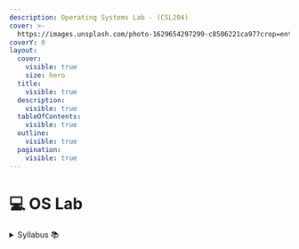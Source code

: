 ```yaml
---
description: Operating Systems Lab - (CSL204)
cover: >-
  https://images.unsplash.com/photo-1629654297299-c8506221ca97?crop=entropy&cs=srgb&fm=jpg&ixid=M3wxOTcwMjR8MHwxfHNlYXJjaHwxfHxsaW51eHxlbnwwfHx8fDE3MDY0MjE5OTR8MA&ixlib=rb-4.0.3&q=85
coverY: 0
layout:
  cover:
    visible: true
    size: hero
  title:
    visible: true
  description:
    visible: true
  tableOfContents:
    visible: true
  outline:
    visible: true
  pagination:
    visible: true
---
```


# 💻 OS Lab

<details>

<summary>Syllabus 📚</summary>

[CSL204 ](https://drive.google.com/file/d/1x0Sle28\_zrglkj2AfCVltxwrEMbynRU\_/view?usp=drive\_link)👈

</details>
